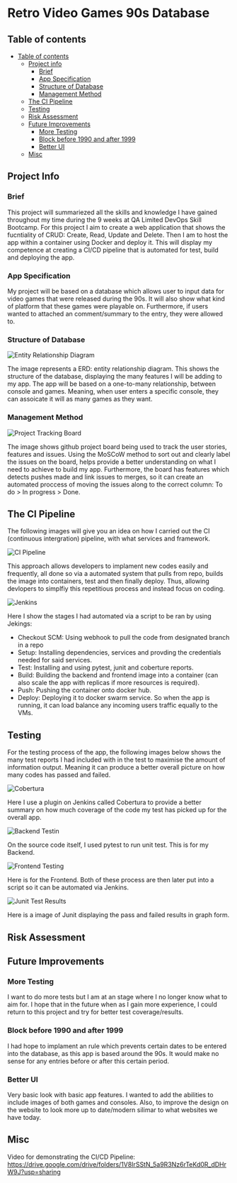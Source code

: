 # Retro Video Games 90s Database

## Table of contents
- [Table of contents](#table-of-contents)
  - [Project info](#project-info)
    - [Brief](#brief)
    - [App Specification](#app-specification)
    - [Structure of Database](#structure-of-database)
    - [Management Method](#management-method)
  - [The CI Pipeline](#the-ci-pipeline)
  - [Testing](#testing)
  - [Risk Assessment](#risk-assessment)
  - [Future Improvements](#future-improvements)
    - [More Testing](#more-testing)
    - [Block before 1990 and after 1999](#block-before-1990-and-after-1999)
    - [Better UI](#better-ui)
  - [Misc](#misc)

## Project Info
### Brief
This project will summariezed all the skills and knowledge I have gained throughout my time during the 9 weeks at QA Limited DevOps Skill Bootcamp. For this project I aim to create a web application that shows the fucntiality of CRUD: Create, Read, Update and Delete. Then I am to host the app within a container using Docker and deploy it. This will display my competence at creating a CI/CD pipeline that is automated for test, build and deploying the app.

### App Specification
My project will be based on a database which allows user to input data for video games that were released during the 90s. It will also show what kind of platform that these games were playable on. Furthermore, if users wanted to attached an comment/summary to the entry, they were allowed to.

### Structure of Database

![Entity Relationship Diagram](https://imgur.com/eC5iRfd.jpg)

The image represents a ERD: entity relationship diagram. This shows the structure of the database, displaying the many features I will be adding to my app. The app will be based on a one-to-many relationship, between console and games. Meaning, when user enters a specific console, they can assoicate it will as many games as they want.

### Management Method

![Project Tracking Board](https://imgur.com/8bN9cyv.jpg)

The image shows github project board being used to track the user stories, features and issues. Using the MoSCoW method to sort out and clearly label the issues on the board, helps provide a better understanding on what I need to achieve to build my app. Furthermore, the board has features which detects pushes made and link issues to merges, so it can create an automated proccess of moving the issues along to the correct column: To do > In progress > Done.


## The CI Pipeline

The following images will give you an idea on how I carried out the CI (continuous intergration) pipeline, with what services and framework.

![CI Pipeline](https://imgur.com/DZtmRqW.jpg)

This approach allows developers to implament new codes easily and frequently, all done so via a automated system that pulls from repo, builds the image into containers, test and then finally deploy. Thus, allowing devlopers to simplfiy this repetitious process and instead focus on coding.

![Jenkins](https://imgur.com/vEQTGSr.jpg)

Here I show the stages I had automated via a script to be ran by using Jekings:
* Checkout SCM: Using webhook to pull the code from designated branch in a repo
* Setup: Installing dependencies, services and provding the credentials needed for said services.
* Test: Installing and using pytest, junit and coberture reports.
* Build: Building the backend and frontend image into a container (can also scale the app with replicas if more resources is required). 
* Push: Pushing the container onto docker hub.
* Deploy: Deploying it to docker swarm service. So when the app is running, it can load balance any incoming users traffic equally to the VMs.

## Testing
For the testing process of the app, the following images below shows the many test reports I had included with in the test to maximise the amount of information output. Meaning it can produce a better overall picture on how many codes has passed and failed.

![Cobertura](https://imgur.com/v0FHiPT.jpg)

Here I use a plugin on Jenkins called Cobertura to provide a better summary on how much coverage of the code my test has picked up for the overall app.

![Backend Testin](https://imgur.com/Icz9RHy.jpg)

On the source code itself, I used pytest to run unit test. This is for my Backend.

![Frontend Testing](https://imgur.com/0tkFg1w.jpg)

Here is for the Frontend. Both of these process are then later put into a script so it can be automated via Jenkins.

![Junit Test Results](https://imgur.com/OGydIDE.jpg)

Here is a image of Junit displaying the pass and failed results in graph form.
## Risk Assessment


## Future Improvements
### More Testing


I want to do more tests but I am at an stage where I no longer know what to aim for. I hope that in the future when as I gain more experience, I could return to this project and try for better test coverage/results.

### Block before 1990 and after 1999

I had hope to implament an rule which prevents certain dates to be entered into the database, as this app is based around the 90s. It would make no sense for any entries before or after this certain period.

### Better UI

Very basic look with basic app features. I wanted to add the abilities to include images of both games and consoles. Also, to improve the design on the website to look more up to date/modern silimar to what websites we have today.


## Misc
Video for demonstrating the CI/CD Pipeline:
https://drive.google.com/drive/folders/1V8IrSStN_5a9R3Nz6rTeKd0R_dDHrW9J?usp=sharing
